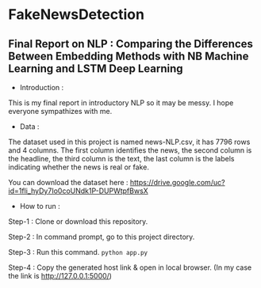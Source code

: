 # FakeNewsDetection
## Final Report on NLP : Comparing the Differences Between Embedding Methods with NB Machine Learning and LSTM Deep Learning
* Introduction :

This is my final report in introductory NLP so it may be messy. I hope everyone sympathizes with me.

* Data :

The dataset used in this project is named news-NLP.csv, it has 7796 rows and 4 columns. The first column identifies the news, the second column is the headline, the third column is the text, the last column is the labels indicating whether the news is real or fake.

You can download the dataset here : https://drive.google.com/uc?id=1fli_hyDy7Io0coUNdk1P-DUPWtpfBwsX

* How to run :

Step-1 : Clone or download this repository.

Step-2 : In command prompt, go to this project directory.

Step-3 : Run this command. `python app.py`

Step-4 : Copy the generated host link & open in local browser. (In my case the link is http://127.0.0.1:5000/)